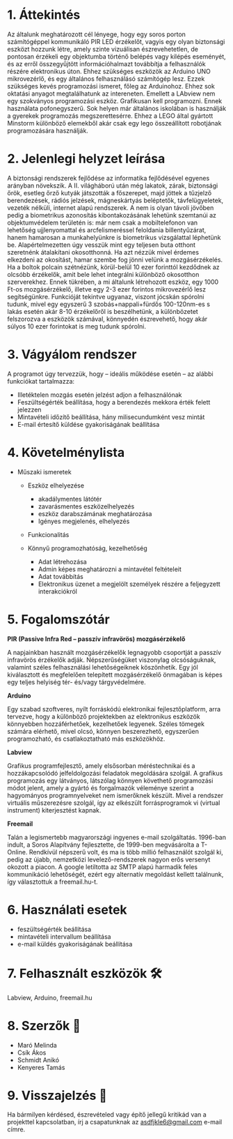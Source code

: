 # 1. Áttekintés

Az általunk meghatározott cél lényege, hogy egy soros porton számítógéppel kommunikáló PIR LED érzékelőt, vagyis egy olyan biztonsági eszközt hozzunk létre, amely szinte vizuálisan észrevehetetlen, de pontosan érzékeli egy objektumba történő belépés vagy kilépés eseményét, és az erről összegyűjtött információhalmazt továbbítja a felhasználók részére elektronikus úton. Ehhez szükséges eszközök az Arduino UNO mikrovezérlő, és egy általános felhasználásó számítógép lesz. Ezzek szükséges kevés  programozási ismeret, főleg az Arduinohoz. Ehhez sok oktatási anyagot megtalálhatunk az intereneten. Emellett a LAbview nem egy szokványos programozási eszköz. Grafikusan kell programozni. Ennek használata pofonegyszerű. Sok helyen már általános iskolában is használják a gyerekek programozás megszerettesérre. Ehhez a LEGO által gyártott Minstorm különböző elemekből akár csak egy lego összeállított robotjának programozására használják.

# 2. Jelenlegi helyzet leírása

A biztonsági rendszerek fejlődése az informatika fejlődésével egyenes arányban növekszik. A II. világháború után még lakatok, zárak, biztonsági őrök, esetleg őrző kutyák játszották a főszerepet, majd jöttek a tűzjelző berendezések, rádiós jelzések, mágneskártyás beléptetők, távfelügyeletek, vezeték nélküli, internet alapú rendszerek. A nem is olyan távoli jövőben pedig a biometrikus azonosítás kibontakozásának lehetünk szemtanúi az objektumvédelem területén is: már nem csak a mobiltelefonon van lehetőség ujjlenyomattal és arcfelismeréssel feloldania billentyűzárat, hanem hamarosan a munkahelyünkre is biometrikus vizsgálattal léphetünk be.
Alapértelmezetten úgy vesszük mint egy teljesen buta otthont szeretnénk átalakítani okosotthonná. Ha azt nézzük mivel érdemes elkezdeni az okosítást, hamar szembe fog jönni velünk a mozgásérzékelés. Ha a boltok polcain szétnézünk, körül-belül 10 ezer forinttól kezdődnek az olcsóbb érzékelők, amit bele lehet integrálni különböző okosotthon szerverekhez. Ennek tükrében, a mi általunk létrehozott eszköz, egy 1000 Ft-os mozgásérzékelő, illetve egy 2-3 ezer forintos mikrovezérlő lesz segítségünkre. Funkcióját tekintve ugyanaz, viszont jócskán spórolni tudunk, mivel egy egyszerű 3 szobás+nappali+fürdős 100-120nm-es s lakás esetén akár 8-10 érzékelőről is beszélhetünk, a különbözetet felszorozva a eszközök számával, könnyedén észrevehető, hogy akár súlyos 10 ezer forintokat is meg tudunk spórolni.

# 3. Vágyálom rendszer
   
A programot úgy tervezzük, hogy – ideális működése esetén – az alábbi funkciókat tartalmazza:
-   Illetéktelen mozgás esetén jelzést adjon a felhasználónak
-   Feszültségérték beállítása, hogy a berendezés mekkora érték felett jelezzen
-   Mintavételi időzítő beállítása, hány milisecundumként vesz mintát
-   E-mail értesítő küldése gyakoriságának beállítása
    
# 4. Követelménylista
- Műszaki ismeretek
    - Eszköz elhelyezése
        - akadálymentes látótér
        - zavarásmentes eszközelhelyezés
        - eszköz darabszámának meghatározása
        - Igényes megjelenés, elhelyezés

    - Funkcionalitás
    - Könnyű programozhatóság, kezelhetőség
        - Adat létrehozása
        - Admin képes meghatározni a mintavétel feltételeit
        - Adat továbbítás
        - Elektronikus üzenet a megjelölt személyek részére a feljegyzett interakciókról

# 5. Fogalomszótár

**PIR (Passive Infra Red – passzív infravörös) mozgásérzékelő**

A napjainkban használt mozgásérzékelők legnagyobb csoportját a passzív infravörös érzékelők adják. Népszerűségüket viszonylag olcsóságuknak, valamint széles felhasználási lehetőségeiknek köszönhetik.  Egy jól kiválasztott és megfelelően telepített mozgásérzékelő önmagában is képes egy teljes helyiség tér- és/vagy tárgyvédelmére.     
    
**Arduino**
        
Egy szabad szoftveres, nyílt forráskódú elektronikai fejlesztőplatform, arra tervezve, hogy a különböző projektekben az elektronikus eszközök könnyebben hozzáférhetőek, kezelhetőek legyenek. Széles tömegek számára elérhető, mivel olcsó, könnyen beszerezhető, egyszerűen programozható, és csatlakoztatható más eszközökhöz.

**Labview**

Grafikus programfejlesztő, amely elsősorban méréstechnikai és a hozzákapcsolódó jelfeldolgozási feladatok megoldására szolgál. A grafikus programozás egy látványos, látszólag könnyen követhető programozási módot jelent, amely a gyártó és forgalmazók véleménye szerint a hagyományos programnyelveket nem ismerőknek készült. Mivel a rendszer virtuális műszerezésre szolgál, így az elkészült forrásprogramok vi (virtual instrument) kiterjesztést kapnak.

**Freemail**
       
Talán a legismertebb magyarországi ingyenes e-mail szolgáltatás. 1996-ban indult, a Soros Alapítvány fejlesztette, de 1999-ben megvásárolta a T-Online. Rendkívül népszerű volt, és ma is több millió felhasználót szolgál ki, pedig az újabb, nemzetközi levelező-rendszerek nagyon erős versenyt okozott a piacon. A google letiltotta az SMTP alapú harmadik feles kommunikáció lehetőségét, ezért egy alternatív megoldást kellett találnunk, így választottuk a freemail.hu-t.  
        
# 6. Használati esetek

- feszültségérték beállítása 
- mintavételi intervallum beállítása
- e-mail küldés gyakoriságának beállítása

# 7. Felhasznált eszközök 🛠

Labview, Arduino, freemail.hu

# 8. Szerzők 📗

- Maró Melinda
- Csík Ákos
- Schmidt Anikó
- Kenyeres Tamás

# 9. Visszajelzés 📧

Ha bármilyen kérdésed, észrevételed vagy építő jellegű kritikád van a projekttel kapcsolatban, írj a csapatunknak az asdfjkle6@gmail.com e-mail címre.

